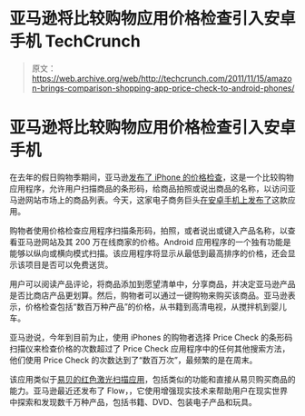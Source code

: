 # 亚马逊将比较购物应用价格检查引入安卓手机 TechCrunch

> 原文：<https://web.archive.org/web/http://techcrunch.com/2011/11/15/amazon-brings-comparison-shopping-app-price-check-to-android-phones/>

# 亚马逊将比较购物应用价格检查引入安卓手机

在去年的假日购物季期间，亚马逊[发布了 iPhone 的价格检查](https://web.archive.org/web/20230203162551/https://techcrunch.com/2010/11/22/amazons-new-iphone-app-offers-in-store-price-comparisons-one-click-purchases/)，这是一个比较购物应用程序，允许用户扫描商品的条形码，给商品拍照或说出商品的名称，以访问亚马逊网站市场上的商品列表。今天，这家电子商务巨头[在安卓手机上发布了](https://web.archive.org/web/20230203162551/http://www.businesswire.com/news/home/20111115005673/en/Price-Check-Amazon-App-Expands-Android-Platform)这款应用。

购物者使用价格检查应用程序扫描条形码，拍照，或者说出或键入产品名称，以查看亚马逊网站及其 200 万在线商家的价格。Android 应用程序的一个独有功能是能够以纵向或横向模式扫描。该应用程序将显示从最低到最高排序的价格，还会显示该项目是否可以免费送货。

用户可以阅读产品评论，将商品添加到愿望清单中，分享商品，并决定亚马逊产品是否比商店产品更划算。然后，购物者可以通过一键购物来购买该商品。亚马逊表示，价格检查包括“数百万种产品”的价格，从书籍到高清电视，从搅拌机到婴儿车。

亚马逊说，今年到目前为止，使用 iPhones 的购物者选择 Price Check 的条形码扫描仪来检查价格的次数超过了 Price Check 应用程序中的任何其他搜索方法，他们使用 Price Check 的次数达到了“数百万次”，最频繁的是在周末。

该应用类似于[易贝的红色激光扫描应用](https://web.archive.org/web/20230203162551/https://techcrunch.com/2010/12/07/that-was-quick-ebay-adds-milo-results-to-mobile-redlaser-apps/)，包括类似的功能和直接从易贝购买商品的能力。亚马逊最近还发布了 Flow，，它使用增强现实技术来帮助用户在现实世界中探索和发现数千万种产品，包括书籍、DVD、包装电子产品和玩具。